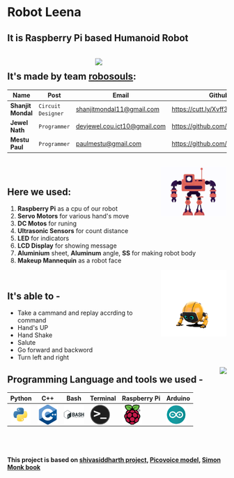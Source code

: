 
# Robot Leena

## **It is Raspberry Pi based Humanoid Robot**
<br />

<!--lint ignore double-link-->
<img src="https://i.imgur.com/qI1Jfyl.gif" align="right" width="60%" />

## It's made by team [robosouls](https://www.facebook.com/robosouls):

| Name               | Post               | Email                         |  Github                        | Facebook                                  | 
| ------------------ | ---------          | ----------------------------- |------------------------------- | ----------------------------------------- |
| **Shanjit Mondal** | `Circuit Designer` | shanjitmondal11@gmail.com       | https://cutt.ly/Xvff3kF        | https://www.facebook.com/shanjit.mondol.50|
| **Jewel Nath**     | `Programmer`       | devjewel.cou.ict10@gmail.com  | https://github.com/DevJewel143 | https://www.facebook.com/dev.jewel.5/     |
| **Mestu Paul**     | `Programmer`       |paulmestu@gmail.com            | https://github.com/Mestu-Paul  | https://www.facebook.com/mestu.paul.812   |

<br />


<!--lint ignore double-link-->
<img src="gif/robothand.gif" align="right" width="30%" />


<br/>

## Here we used:
1. **Raspberry Pi** as a cpu of our robot
2. **Servo Motors** for various hand's move
3. **DC Motos** for runing
4. **Ultrasonic Sensors** for count distance
5. **LED** for indicators
6. **LCD Display** for showing message
7. **Aluminium** sheet, **Aluminum** angle, **SS** for making robot body
8. **Makeup Mannequin** as a robot face

<!--lint ignore double-link-->
<img src="gif/pushup.gif" align="right" width="30%" />

<br />


## It's able to -
* Take a cammand and replay accrding to command
* Hand's UP
* Hand Shake
* Salute
* Go forward and backword
* Turn left and right


<!--lint ignore double-link-->
<img align="right" src="https://i.imgur.com/BzOnbkS.gif" />


## Programming Language and tools we used - 
| Python | C++ |  Bash | Terminal | Raspberry Pi |  Arduino |
| ------ | ----| ------| -------- | ------------ | --------- |
|<img align="left"  width="46px" src="https://raw.githubusercontent.com/github/explore/80688e429a7d4ef2fca1e82350fe8e3517d3494d/topics/python/python.png" />|<img align="left"  width="46px" src="https://raw.githubusercontent.com/github/explore/80688e429a7d4ef2fca1e82350fe8e3517d3494d/topics/cpp/cpp.png" />|<img align="left"  width="46px" src="https://raw.githubusercontent.com/github/explore/80688e429a7d4ef2fca1e82350fe8e3517d3494d/topics/bash/bash.png" />|<img align="left"  width="46px" src="https://raw.githubusercontent.com/github/explore/80688e429a7d4ef2fca1e82350fe8e3517d3494d/topics/terminal/terminal.png" />|<img align="left"  width="46px" src="https://raw.githubusercontent.com/github/explore/80688e429a7d4ef2fca1e82350fe8e3517d3494d/topics/raspberry-pi/raspberry-pi.png" />|<img align="left"  width="46px" src="https://raw.githubusercontent.com/github/explore/80688e429a7d4ef2fca1e82350fe8e3517d3494d/topics/arduino/arduino.png" />|

<br />
<br />


#### This project is based on  [shivasiddharth project](https://github.com/shivasiddharth), [Picovoice model](https://github.com/Picovoice/porcupine), [Simon Monk book](https://github.com/simonmonk) 



